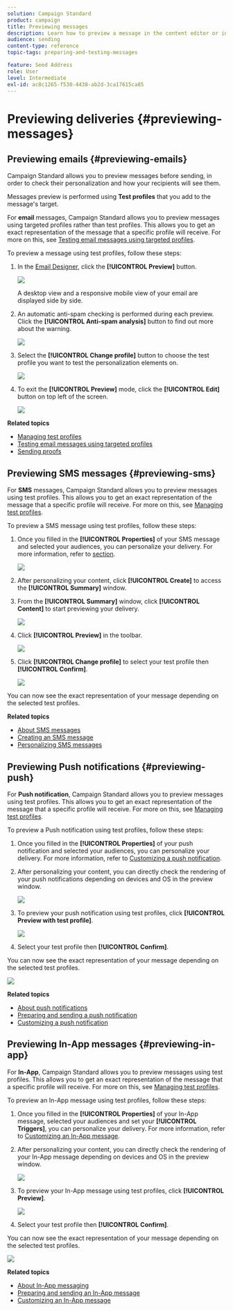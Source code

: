 ```yaml
---
solution: Campaign Standard
product: campaign
title: Previewing messages
description: Learn how to preview a message in the content editor or in the Email Designer.
audience: sending
content-type: reference
topic-tags: preparing-and-testing-messages

feature: Seed Address
role: User
level: Intermediate
exl-id: ac8c1265-f530-4438-ab2d-3ca17615ca85
---
```

# Previewing deliveries {#previewing-messages}

## Previewing emails {#previewing-emails}

Campaign Standard allows you to preview messages before sending, in order to check their personalization and how your recipients will see them.

Messages preview is performed using **Test profiles** that you add to the message's target.

For **email** messages, Campaign Standard allows you to preview messages using targeted profiles rather than test profiles. This allows you to get an exact representation of the message that a specific profile will receive. For more on this, see [Testing email messages using targeted profiles](../../sending/using/testing-messages-using-target.md).

To preview a message using test profiles, follow these steps:

1. In the [Email Designer](../../designing/using/designing-content-in-adobe-campaign.md), click the **[!UICONTROL Preview]** button.

   ![](assets/sending_preview.png)

   A desktop view and a responsive mobile view of your email are displayed side by side.

1. An automatic anti-spam checking is performed during each preview. Click the **[!UICONTROL Anti-spam analysis]** button to find out more about the warning.

   ![](assets/sending_anti-spam_analysis.png)

1. Select the **[!UICONTROL Change profile]** button to choose the test profile you want to test the personalization elements on.

    ![](assets/sending_test-profile.png)

1. To exit the **[!UICONTROL Preview]** mode, click the **[!UICONTROL Edit]** button on top left of the screen.

   ![](assets/sending_preview_edit.png)

**Related topics**

* [Managing test profiles](../../audiences/using/managing-test-profiles.md)
* [Testing email messages using targeted profiles](../../sending/using/testing-messages-using-target.md)
* [Sending proofs](../../sending/using/sending-proofs.md)

## Previewing SMS messages {#previewing-sms}

For **SMS** messages, Campaign Standard allows you to preview messages using test profiles. This allows you to get an exact representation of the message that a specific profile will receive. For more on this, see [Managing test profiles](../../audiences/using/managing-test-profiles.md).

To preview a SMS message using test profiles, follow these steps:

1. Once you filled in the **[!UICONTROL Properties]** of your SMS message and selected your audiences, you can personalize your delivery. For more information, refer to [section](../../channels/using/personalizing-sms-messages.md).

   ![](assets/sms_preview.png)

1. After personalizing your content, click **[!UICONTROL Create]** to access the **[!UICONTROL Summary]** window.

1. From the **[!UICONTROL Summary]** window, click **[!UICONTROL Content]** to start previewing your delivery.

   ![](assets/sms_preview_2.png)

1. Click **[!UICONTROL Preview]** in the toolbar.

   ![](assets/sms_preview_3.png)

1. Click **[!UICONTROL Change profile]** to select your test profile then **[!UICONTROL Confirm]**.

   ![](assets/sms_preview_4.png)

You can now see the exact representation of your message depending on the selected test profiles.

**Related topics**

* [About SMS messages](../../channels/using/about-sms-messages.md)
* [Creating an SMS message](../../channels/using/creating-an-sms-message.md)
* [Personalizing SMS messages](../../channels/using/personalizing-sms-messages.md)

## Previewing Push notifications {#previewing-push}

For **Push notification**, Campaign Standard allows you to preview messages using test profiles. This allows you to get an exact representation of the message that a specific profile will receive. For more on this, see [Managing test profiles](../../audiences/using/managing-test-profiles.md).

To preview a Push notification using test profiles, follow these steps:

1. Once you filled in the **[!UICONTROL Properties]** of your push notification and selected your audiences, you can personalize your delivery. For more information, refer to [Customizing a push notification](../../channels/using/customizing-a-push-notification.md).

1. After personalizing your content, you can directly check the rendering of your push notifications depending on devices and OS in the preview window.

   ![](assets/push_preview.png)

1. To preview your push notification using test profiles, click **[!UICONTROL Preview with test profile]**.

   ![](assets/push_preview_2.png)

1. Select your test profile then **[!UICONTROL Confirm]**.

You can now see the exact representation of your message depending on the selected test profiles.

   ![](assets/push_preview_3.png)

**Related topics**

* [About push notifications](../../channels/using/about-push-notifications.md)
* [Preparing and sending a push notification](../../channels/using/preparing-and-sending-a-push-notification.md)
* [Customizing a push notification](../../channels/using/customizing-a-push-notification.md)

## Previewing In-App messages {#previewing-in-app}

For **In-App**, Campaign Standard allows you to preview messages using test profiles. This allows you to get an exact representation of the message that a specific profile will receive. For more on this, see [Managing test profiles](../../audiences/using/managing-test-profiles.md).

To preview an In-App message using test profiles, follow these steps:

1. Once you filled in the **[!UICONTROL Properties]** of your In-App message, selected your audiences and set your **[!UICONTROL Triggers]**, you can personalize your delivery. For more information, refer to [Customizing an In-App message](../../channels/using/customizing-an-in-app-message.md).

1. After personalizing your content, you can directly check the rendering of your In-App message depending on devices and OS in the preview window.

   ![](assets/in_app_preview.png)

1. To preview your In-App message using test profiles, click **[!UICONTROL Preview]**.

   ![](assets/in_app_preview_2.png)

1. Select your test profile then **[!UICONTROL Confirm]**.

You can now see the exact representation of your message depending on the selected test profiles.

   ![](assets/in_app_preview_3.png)

**Related topics**

* [About In-App messaging](../../channels/using/about-in-app-messaging.md)
* [Preparing and sending an In-App message](../../channels/using/preparing-and-sending-an-in-app-message.md)
* [Customizing an In-App message](../../channels/using/customizing-an-in-app-message.md)

